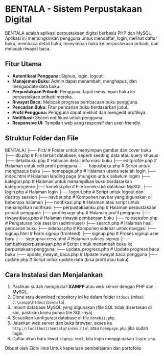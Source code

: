 # BENTALA - Sistem Perpustakaan Digital
BENTALA adalah aplikasi perpustakaan digital berbasis PHP dan MySQL. Aplikasi ini memungkinkan pengguna untuk mendaftar, login, melihat daftar buku, membaca detail buku, menyimpan buku ke perpustakaan pribadi, dan melacak riwayat baca.

## Fitur Utama
- **Autentikasi Pengguna:** Signup, login, logout.
- **Manajemen Buku:** Admin dapat menambah, menghapus, dan mengupdate data buku.
- **Perpustakaan Pribadi:** Pengguna dapat menyimpan buku ke perpustakaan pribadi mereka.
- **Riwayat Baca:** Melacak progress pembacaan buku pengguna.
- **Pencarian Buku:** Fitur pencarian buku berdasarkan judul.
- **Profil Pengguna:** Pengguna dapat melihat dan mengedit profilnya.
- **Notifikasi:** Sistem notifikasi untuk pengguna.
- **Responsive UI:** Tampilan web yang responsif dan user-friendly.

## Struktur Folder dan File
BENTALA/
├── Pict/                       # Folder untuk menyimpan gambar dan cover buku
├── db.php                      # File terkait database, seperti seeding data atau query khusus
├── detailbuku.php              # Halaman detail informasi buku
├── editprofile.php             # Halaman untuk edit profil pengguna
├── hapusbuku.php               # Script untuk menghapus buku
├── homepage.php                # Halaman utama setelah login
├── index.html                  # Halaman landing page (mungkin untuk sebelum login)
├── kategori.php                # Halaman untuk menampilkan buku berdasarkan kategori/genre
├── koneksi.php                 # File koneksi ke database MySQL
├── login.php                   # Halaman login
├── logout.php                  # Script untuk logout dan destroy session
├── navbar.php                  # Komponen navbar yang digunakan di beberapa halaman
├── notifikasi.php              # Halaman atau script untuk menampilkan notifikasi
├── perpustakaanku.php          # Halaman perpustakaan pribadi pengguna
├── profilepage.php             # Halaman profil pengguna
├── riwayatbaca.php             # Halaman riwayat pembacaan buku
├── rolesession.php             # Pengaturan role session (admin/user)
├── search.php                  # Halaman hasil pencarian buku
├── sidebar.php                 # Komponen sidebar untuk navigasi
├── signup.html                 # Form signup (frontend)
├── signup.php                  # Proses signup user baru
├── signupsuccess.html          # Halaman sukses signup
├── tambahkeperpustakaan.php    # Script untuk menambah buku ke perpustakaan pengguna
├── update\_progress.php        # Update progress baca buku
├── update\_riwayat\_baca.php   # Update riwayat baca pengguna
├── update.php                  # Script untuk update data (bisa profil atau buku)

## Cara Instalasi dan Menjalankan
1. Pastikan sudah menginstall **XAMPP** atau web server dengan PHP dan MySQL.
2. Clone atau download repository ini ke dalam folder `htdocs` (misal: `C:\xampp\htdocs\bentala`).
3. Import database MySQL yang digunakan (file SQL tidak disertakan di sini, pastikan kamu punya file SQL-nya).
4. Sesuaikan konfigurasi database di file `koneksi.php`.
5. Jalankan web server dan buka browser, akses ke `http://localhost/bentala/index.html` atau `homepage.php` jika sudah login.
6. Daftar akun baru lewat `signup.html`, lalu login menggunakan `login.php`.

Dibuat oleh Zidni Ilma
Untuk keperluan pembelajaran dan portofolio
